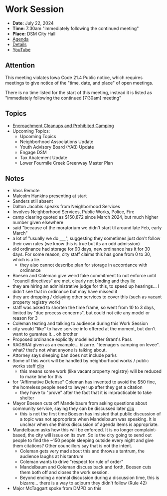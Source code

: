# Work Session

- **Date:** July 22, 2024
- **Time:** 7:30am "immediately following the continued meeting"
- **Place:** DSM City Hall
- [Agenda](https://councildocs.dsm.city/agendas/2024/20240722CouncilWorkSession.pdf)
- [Details](https://www.dsm.city/citycouncil_detail_T60_R2896.php)
- [YouTube](https://youtube.com/live/0Scm0BpUE-s)

## Attention

This meeting violates Iowa Code 21.4 Public notice, which requires meetings to give notice of the "time, date, and place" of open meetings.

There is no time listed for the start of this meeting, instead it is listed as "immediately following the continued [7:30am] meeting"

## Topics

- [Encroachment Cleanups and Prohibited Camping](https://www.dsm.city/document_center/City%20Clerk/Work%20Sessions/2024/Encroachment%20Policy%20Presentation%20July_22_2024.pdf)
- Upcoming Topics:
    - Upcoming Topics
    - Neighborhood Associations Update
    - Youth Advisory Board (YAB) Update
    - Engage DSM
    - Tax Abatement Update
    - Lower Fourmile Creek Greenway Master Plan 

## Notes

- Voss Remote
- Malcolm Hankins presenting at start
- Sanders still absent
- Dalton Jacobis speaks from Neighborhood Services
- Involves Neighborhood Services, Public Works, Police, Fire
- camp clearing quoted as $150,872 since March 2024, but much higher number given elsewhere
- said "because of the moratorium we didn't start til around late Feb, early March"
- a lot of "usually we do ___", suggesting they sometimes just don't follow their own rules (we know this is true but its an odd admission)
- old ordinance had storage for 90 days, new ordinance has it for 30 days. For some reason, city staff claims this has gone from 0 to 30, which is a lie.
    - they also cannot describe plan for storage in accordance with ordinance
- Boesen and Coleman give weird fake commitment to not enforce until "council directives" are met, clearly not binding and they lie
- they are hiring an administrative judge for this, to speed up hearings... I didn't see that in ordinance but may have missed it
- they are dropping / delaying other services to cover this (such as vacant property registry work)
- staff was asked to shorten the time frame, so went from 10 to 3 days, limited by "due process concerns", but could not cite any model or reason for 3
- Coleman texting and talking to audience during this Work Session
- city would "like" to have service info offered at the moment, but don't want to gurantee it... oh brother
- Proposed ordinance explicitly modelled after Grant's Pass
- RAGBRAI given as an example... bizarre. "teenagers camping on levee". what? that's not what anyone is talking about.
- Attorney says sleeping ban does not include parks
- Some of this work will be handled by neighborhood works / public works staff [clip](https://youtu.be/0Scm0BpUE-s?t=1023)
    - this means some work (like vacant property registry) will be reduced to make time for this
- for "Affirmative Defense" Coleman has invented to avoid the $50 fine, the homeless people need to lawyer up after they get a citation
    - they have to "prove" after the fact that it is impracticable to take shelter
- Mayor Boesen cuts off Mandelbaum from asking questions about community service, saying they can be discussed later [clip](https://youtu.be/0Scm0BpUE-s?t=2639)
    - this is not the first time Boesen has insisted that public discussion of a topic was not appropriate when Mandelbaum was speaking. It is unclear when she thinks discussion of agenda items is appropriate.
- Mandelbaum asks how this will be enforced. It is no longer complaint-based, the city will issue on its own. So is the city going to send out people to find the ~150 people sleeping outside every night and give them citations? Other councillors say that is not the intent.
    - Coleman gets very mad about this and throws a tantrum, the audience laughs at his tantrum
    - Coleman wants to drive "respect for rule of order"
    - Mandelbaum and Coleman discuss back and forth, Boesen cuts them both off and closes the work session. 
    - Beyond ending a normal discussion during a discussion time, this is bizarre... there is a way to adjourn they didn't follow (Rule 42)
- Major McTaggart spoke from DMPD on this 
